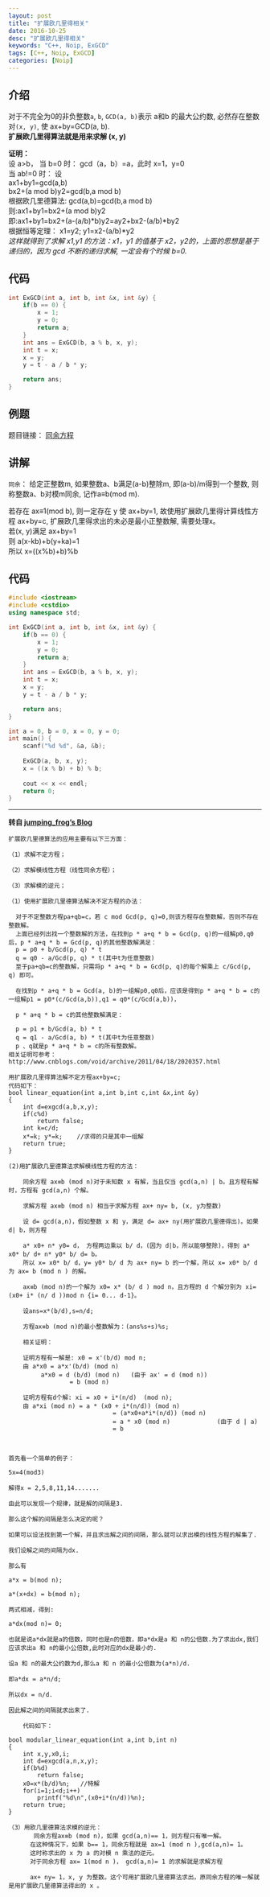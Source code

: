 ```yaml
---
layout: post
title: "扩展欧几里得相关"
date: 2016-10-25
desc: "扩展欧几里得相关"
keywords: "C++, Noip, ExGCD"
tags: [C++, Noip, ExGCD]
categories: [Noip]
---
```


## 介绍

对于不完全为0的非负整数```a```, ```b```, ```GCD(a, b)```表示 a和b 的最大公约数, 必然存在整数对```(x, y)```, 使 ax+by=GCD(a, b).  
**扩展欧几里得算法就是用来求解 (x, y)**  

**证明：**  
设 a>b，
当 b=0 时： gcd（a，b）=a，此时 x=1，y=0  
当 ab!=0 时： 设  
ax1+by1=gcd(a,b)  
bx2+(a mod b)y2=gcd(b,a mod b)  
根据欧几里德算法: gcd(a,b)=gcd(b,a mod b)  
则:ax1+by1=bx2+(a mod b)y2  
即:ax1+by1=bx2+(a-(a/b)*b)y2=ay2+bx2-(a/b)*by2  
根据恒等定理： x1=y2; y1=x2-(a/b)*y2  
*这样就得到了求解 x1,y1 的方法：x1，y1 的值基于 x2，y2的，上面的思想是基于递归的，因为 gcd 不断的递归求解, 一定会有个时候 b=0.*  

## 代码

```c++
int ExGCD(int a, int b, int &x, int &y) {
    if(b == 0) {
        x = 1;
        y = 0;
        return a;
    }
    int ans = ExGCD(b, a % b, x, y);
    int t = x;
    x = y;
    y = t - a / b * y;

    return ans;
}
```

## 例题

题目链接： [同余方程](https://vijos.org/p/1781)  

## 讲解

```同余```： 给定正整数m, 如果整数a、b满足(a-b)整除m, 即(a-b)/m得到一个整数, 则称整数a、b对模m同余, 记作a≡b(mod m).  

若存在 ax≡1(mod b), 则一定存在 y 使 ax+by=1, 故使用扩展欧几里得计算线性方程 ax+by=c, 扩展欧几里得求出的未必是最小正整数解, 需要处理x。  
若(x, y)满足 ax+by=1  
则 a(x-kb)+b(y+ka)=1  
所以 x=((x%b)+b)%b  

## 代码

```c++
#include <iostream>
#include <cstdio>
using namespace std;

int ExGCD(int a, int b, int &x, int &y) {
	if(b == 0) {
        x = 1;
        y = 0;
        return a;
    }
    int ans = ExGCD(b, a % b, x, y);
    int t = x;
    x = y;
    y = t - a / b * y;

    return ans;
}

int a = 0, b = 0, x = 0, y = 0;
int main() {
	scanf("%d %d", &a, &b);
	
	ExGCD(a, b, x, y);
	x = ((x % b) + b) % b;
	
	cout << x << endl;
	return 0;
}
```

<hr>

**转自 [jumping_frog’s Blog](http://www.cnblogs.com/frog112111/archive/2012/08/19/2646012.html)**  

```
扩展欧几里德算法的应用主要有以下三方面：

（1）求解不定方程；

（2）求解模线性方程（线性同余方程）；

（3）求解模的逆元；

（1）使用扩展欧几里德算法解决不定方程的办法：

  对于不定整数方程pa+qb=c，若 c mod Gcd(p, q)=0,则该方程存在整数解，否则不存在整数解。
  上面已经列出找一个整数解的方法，在找到p * a+q * b = Gcd(p, q)的一组解p0,q0后，p * a+q * b = Gcd(p, q)的其他整数解满足：
  p = p0 + b/Gcd(p, q) * t 
  q = q0 - a/Gcd(p, q) * t(其中t为任意整数)
  至于pa+qb=c的整数解，只需将p * a+q * b = Gcd(p, q)的每个解乘上 c/Gcd(p, q) 即可。

  在找到p * a+q * b = Gcd(a, b)的一组解p0,q0后，应该是得到p * a+q * b = c的一组解p1 = p0*(c/Gcd(a,b)),q1 = q0*(c/Gcd(a,b))，

  p * a+q * b = c的其他整数解满足：

  p = p1 + b/Gcd(a, b) * t
  q = q1 - a/Gcd(a, b) * t(其中t为任意整数)
  p 、q就是p * a+q * b = c的所有整数解。
相关证明可参考：http://www.cnblogs.com/void/archive/2011/04/18/2020357.html

用扩展欧几里得算法解不定方程ax+by=c;
代码如下：
bool linear_equation(int a,int b,int c,int &x,int &y)
{
    int d=exgcd(a,b,x,y);
    if(c%d)
        return false;
    int k=c/d;
    x*=k; y*=k;    //求得的只是其中一组解
    return true;
}

(2)用扩展欧几里德算法求解模线性方程的方法：

    同余方程 ax≡b (mod n)对于未知数 x 有解，当且仅当 gcd(a,n) | b。且方程有解时，方程有 gcd(a,n) 个解。

    求解方程 ax≡b (mod n) 相当于求解方程 ax+ ny= b, (x, y为整数)

    设 d= gcd(a,n)，假如整数 x 和 y，满足 d= ax+ ny(用扩展欧几里德得出)。如果 d| b，则方程

    a* x0+ n* y0= d， 方程两边乘以 b/ d，(因为 d|b，所以能够整除)，得到 a* x0* b/ d+ n* y0* b/ d= b。
    所以 x= x0* b/ d，y= y0* b/ d 为 ax+ ny= b 的一个解，所以 x= x0* b/ d 为 ax= b (mod n ) 的解。

    ax≡b (mod n)的一个解为 x0= x* (b/ d ) mod n，且方程的 d 个解分别为 xi= (x0+ i* (n/ d ))mod n {i= 0... d-1}。

    设ans=x*(b/d),s=n/d;

    方程ax≡b (mod n)的最小整数解为：(ans%s+s)%s;

    相关证明：

    证明方程有一解是: x0 = x'(b/d) mod n;
    由 a*x0 = a*x'(b/d) (mod n)
         a*x0 = d (b/d) (mod n)   (由于 ax' = d (mod n))
                 = b (mod n)

    证明方程有d个解: xi = x0 + i*(n/d)  (mod n);
    由 a*xi (mod n) = a * (x0 + i*(n/d)) (mod n)
                             = (a*x0+a*i*(n/d)) (mod n)
                             = a * x0 (mod n)             (由于 d | a)
                             = b

     

首先看一个简单的例子：

5x=4(mod3)

解得x = 2,5,8,11,14.......

由此可以发现一个规律，就是解的间隔是3.

那么这个解的间隔是怎么决定的呢？

如果可以设法找到第一个解，并且求出解之间的间隔，那么就可以求出模的线性方程的解集了.

我们设解之间的间隔为dx.

那么有

a*x = b(mod n);

a*(x+dx) = b(mod n);

两式相减，得到:

a*dx(mod n)= 0;

也就是说a*dx就是a的倍数，同时也是n的倍数，即a*dx是a 和 n的公倍数.为了求出dx,我们应该求出a 和 n的最小公倍数,此时对应的dx是最小的.

设a 和 n的最大公约数为d,那么a 和 n 的最小公倍数为(a*n)/d.

即a*dx = a*n/d;

所以dx = n/d.

因此解之间的间隔就求出来了.

    代码如下：

bool modular_linear_equation(int a,int b,int n)
{
    int x,y,x0,i;
    int d=exgcd(a,n,x,y);
    if(b%d)
        return false;
    x0=x*(b/d)%n;   //特解
    for(i=1;i<d;i++)
        printf("%d\n",(x0+i*(n/d))%n);
    return true;
}

（3）用欧几里德算法求模的逆元：
       同余方程ax≡b (mod n)，如果 gcd(a,n)== 1，则方程只有唯一解。
      在这种情况下，如果 b== 1，同余方程就是 ax=1 (mod n ),gcd(a,n)= 1。
      这时称求出的 x 为 a 的对模 n 乘法的逆元。
      对于同余方程 ax= 1(mod n )， gcd(a,n)= 1 的求解就是求解方程
      
      ax+ ny= 1，x, y 为整数。这个可用扩展欧几里德算法求出，原同余方程的唯一解就是用扩展欧几里德算法得出的 x 。
```
